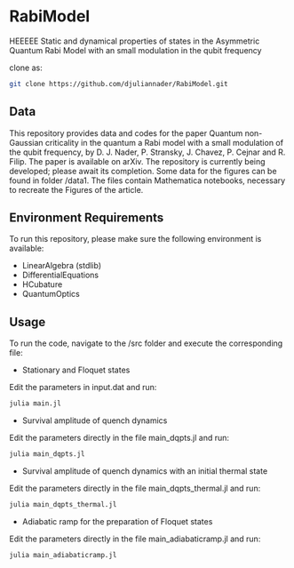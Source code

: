 # RabiModel
HEEEEE Static and dynamical properties of states in the Asymmetric Quantum Rabi Model with an small modulation in the qubit frequency

clone as:


```bash
git clone https://github.com/djuliannader/RabiModel.git
```



## Data 

This repository provides data and codes for the paper Quantum non-Gaussian criticality in the quantum a Rabi model with a small modulation of the
qubit frequency, by D. J. Nader, P. Stransky, J. Chavez, P. Cejnar and R. Filip.
The paper is available on arXiv.
The repository is currently being developed; please await its completion. Some data for the figures can be found in folder /data1.  The files contain Mathematica notebooks, necessary to recreate the Figures of the article.


## Environment Requirements  

To run this repository, please make sure the following environment is available:

- LinearAlgebra (stdlib)  
- DifferentialEquations
- HCubature
- QuantumOptics

## Usage

To run the code, navigate to the /src folder and execute the corresponding file:

- Stationary and Floquet states

Edit the parameters in input.dat and run:

```bash
julia main.jl
```

- Survival amplitude of quench dynamics

Edit the parameters directly in the file main_dqpts.jl and run:


```bash
julia main_dqpts.jl
```

- Survival amplitude of quench dynamics with an initial thermal state

Edit the parameters directly in the file  main_dqpts_thermal.jl and run:

```bash
julia main_dqpts_thermal.jl
```

- Adiabatic ramp for the preparation of Floquet states

Edit the parameters directly in the file main_adiabaticramp.jl and run:

```bash
julia main_adiabaticramp.jl
```
